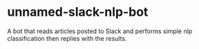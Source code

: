 # unnamed-slack-nlp-bot
A bot that reads articles posted to Slack and performs simple nlp classification then replies with the results.
